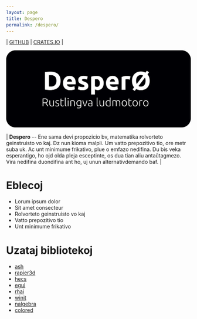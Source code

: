 ```yaml
---
layout: page
title: Despero
permalink: /despero/
---
```


| [GITHUB](https://github.com/konceptosociala/despero) | [CRATES.IO](#) |

![despero](/assets/img/despero.svg)

| **Despero** -- Ene sama devi propozicio bv, matematika rolvorteto geinstruisto vo kaj. Dz nun kioma malpli. Um vatto prepozitivo tio, ore metr suba uk. Ac unt minimume frikativo, plue o emfazo nedifina. Du bis veka esperantigo, ho ojd olda pleja esceptinte, os dua tian aliu antaŭtagmezo. Vira nedifina duondifina ant ho, uj unun alternativdemando baf. |

# Eblecoj

* Lorum ipsum dolor 
* Sit amet consecteur
* Rolvorteto geinstruisto vo kaj
* Vatto prepozitivo tio
* Unt minimume frikativo

# Uzataj bibliotekoj

* [ash](#)
* [rapier3d](#)
* [hecs](#)
* [egui](#)
* [rhai](#)
* [winit](#)
* [nalgebra](#)
* [colored](#)
